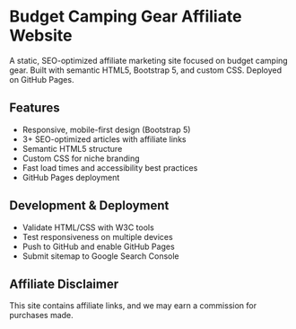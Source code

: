 # Budget Camping Gear Affiliate Website

A static, SEO-optimized affiliate marketing site focused on budget camping gear. Built with semantic HTML5, Bootstrap 5, and custom CSS. Deployed on GitHub Pages.

## Features
- Responsive, mobile-first design (Bootstrap 5)
- 3+ SEO-optimized articles with affiliate links
- Semantic HTML5 structure
- Custom CSS for niche branding
- Fast load times and accessibility best practices
- GitHub Pages deployment

## Development & Deployment
- Validate HTML/CSS with W3C tools
- Test responsiveness on multiple devices
- Push to GitHub and enable GitHub Pages
- Submit sitemap to Google Search Console

## Affiliate Disclaimer
This site contains affiliate links, and we may earn a commission for purchases made.
